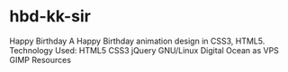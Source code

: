 # hbd-kk-sir
Happy Birthday A Happy Birthday animation design in CSS3, HTML5. Technology Used: HTML5 CSS3 jQuery GNU/Linux Digital Ocean as VPS GIMP  Resources 
